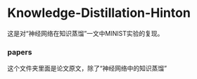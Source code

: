 # Knowledge-Distillation-Hinton
这是对“神经网络在知识蒸馏”一文中MINIST实验的复现。
### papers
这个文件夹里面是论文原文，除了“神经网络中的知识蒸馏”
